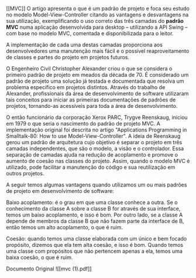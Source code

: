 [[MVC]]
O artigo apresenta o que é um padrão de projeto e foca seu estudo no modelo Model-View-Controller citando as vantagens e desvantagens na sua utilização, exemplificando o uso correto das três camadas do **padrão MVC** numa aplicação desenvolvida para desktop – utilizando a API Swing – com base no modelo MVC, comentada e disponibilizada para o leitor.

A implementação de cada uma destas camadas proporciona aos desenvolvedores uma manutenção mais fácil e o possível reaproveitamento de classes e partes do projeto em projetos futuros.

O Engenheiro Civil Christopher Alexander criou o que se considera o primeiro padrão de projeto em meados da década de 70. É considerado um padrão de projeto uma solução já testada e documentada que resolva um problema específico em projetos distintos. Através do trabalho de Alexander, profissionais da área de desenvolvimento de software utilizaram tais conceitos para iniciar as primeiras documentações de padrões de projetos, tornando-as acessíveis para toda a área de desenvolvimento.

O então funcionário da corporação Xerox PARC, Trygve Reenskaug, iniciou em 1979 o que seria o nascimento do padrão de projeto MVC. A implementação original foi descrita no artigo "Applications Programming in Smalltalk-80: How to use Model-View-Controller". A ideia de Reenskaug gerou um padrão de arquitetura cujo objetivo é separar o projeto em três camadas independentes, que são o modelo, a visão e o controlador. Essa separação de camadas ajuda na redução de acoplamento e promove o aumento de coesão nas classes do projeto. Assim, quando o modelo MVC é utilizado, pode facilitar a manutenção do código e sua reutilização em outros projetos.

A seguir temos algumas vantagens quando utilizamos um ou mais padrões de projeto em desenvolvimento de software:

Baixo acoplamento: é o grau em que uma classe conhece a outra. Se o conhecimento da classe A sobre a classe B for através de sua interface, temos um baixo acoplamento, e isso é bom. Por outro lado, se a classe A depende de membros da classe B que não fazem parte da interface de B, então temos um alto acoplamento, o que é ruim.

Coesão: quando temos uma classe elaborada com um único e bem focado propósito, dizemos que ela tem alta coesão, e isso é bom. Quando temos uma classe com propósitos que não pertencem apenas a ela, temos uma baixa coesão, o que é ruim.


Documento Original
![[mvc (1).pdf]]